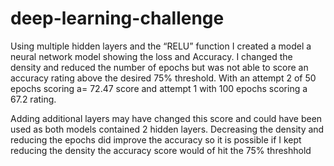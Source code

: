 # deep-learning-challenge
Using multiple hidden layers and the “RELU” function I created a model a neural network model showing the loss and Accuracy. 
I changed the density and reduced the number of epochs but was not able to score an accuracy rating above the desired 75% threshold.  With an attempt 2 of 50 epochs scoring a=  72.47 score and attempt 1 with 100 epochs scoring a 67.2 rating. 

Adding additional layers may have changed this score and could have been used as both models contained 2 hidden layers. Decreasing the density and reducing the epochs did improve the accuracy so it is possible if I kept reducing the density the accuracy score would of hit the 75% threshhold
